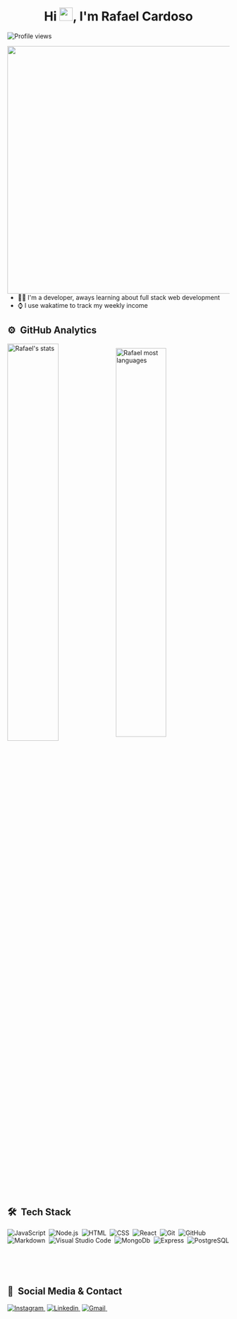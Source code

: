 
<div>
  <h1 align="center">Hi <img src="https://raw.githubusercontent.com/kaueMarques/kaueMarques/master/hi.gif" width="30px">, I'm Rafael Cardoso</h1>
  <p align="left"> <img src="https://komarev.com/ghpvc/?username=RafaelCardoso990&color=blue" alt="Profile views" /> </p>
  <img align="right" height="560em" src="![ezgif com-gif-maker](https://user-images.githubusercontent.com/93937958/191046573-8505a0b4-6cf3-4c83-8aa9-8147d21ac7d0.gif)
" />
</div>

- 👨‍💻 I'm a developer, aways learning about full stack web development
- ⌚ I use wakatime to track my weekly income

## ⚙️ &nbsp;GitHub Analytics

<div>
  <img width="48%" src="https://github-readme-stats.vercel.app/api?username=RafaelCardoso990&show_icons=true&theme=default" alt="Rafael's stats"       align="center"/>
  <img width="47.5%" src="https://github-readme-stats.vercel.app/api/top-langs/?username=RafaelCardoso990&layout=compact&theme=default" alt="Rafael most    languages" align="center"/>  
</div>  

<br><br>

## 🛠 &nbsp;Tech Stack

![JavaScript](https://img.shields.io/badge/-JavaScript-05122A?style=flat&logo=javascript)&nbsp;
![Node.js](https://img.shields.io/badge/-Node.js-05122A?style=flat&logo=node.js)&nbsp;
![HTML](https://img.shields.io/badge/-HTML-05122A?style=flat&logo=HTML5)&nbsp;
![CSS](https://img.shields.io/badge/-CSS-05122A?style=flat&logo=CSS3&logoColor=1572B6)&nbsp;
![React](https://img.shields.io/badge/-React-05122A?style=flat&logo=react)&nbsp;
![Git](https://img.shields.io/badge/-Git-05122A?style=flat&logo=git)&nbsp;
![GitHub](https://img.shields.io/badge/-GitHub-05122A?style=flat&logo=github)&nbsp;
![Markdown](https://img.shields.io/badge/-Markdown-05122A?style=flat&logo=markdown)&nbsp;
![Visual Studio Code](https://img.shields.io/badge/-Visual%20Studio%20Code-05122A?style=flat&logo=visual-studio-code&logoColor=007ACC)&nbsp;
![MongoDb](https://img.shields.io/badge/-MongoDb-05122A?style=flat&logo=mongodb)&nbsp;
![Express](https://img.shields.io/badge/-Express-05122A?style=flat&logo=express)&nbsp;
![PostgreSQL](https://img.shields.io/badge/-PostgreSQL-05122A?style=flat&logo=postgresql)&nbsp;

<br><br>


## 📱 &nbsp;Social Media & Contact

<a href="https://www.instagram.com/rafiinha_cardoso/" target="_blank">![Instagram](https://img.shields.io/badge/-Instagram-05122A?style=flat&logo=Instagram)&nbsp;</a>
<a href="https://www.linkedin.com/in/rafael-ferreira-cardoso-394515b5/" target="_blank">![Linkedin](https://img.shields.io/badge/-Linkedin-05122A?style=flat&logo=Linkedin)&nbsp;</a>
<a href="mailto:rafaelcardoso990@gmail.com" target="_blank">![Gmail](https://img.shields.io/badge/-Gmail-05122A?style=flat&logo=gmail)&nbsp;</a>
<br><br>

<br><br>












